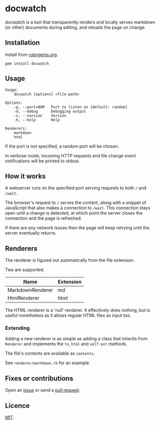 # docwatch

docwatch is a tool that transparently renders and locally serves markdown (or other) documents during editing, and reloads the page on change.

## Installation

Install from [rubygems.org](https://rubygems.org/gems/docwatch).

```
gem install docwatch
```

## Usage

```
Usage:
    docwatch [options] <file-path>

Options:
    -p, --port=NUM   Port to listen on [default: random]
    -d, --debug      Debugging output
    -v, --version    Version
    -h, --help       Help

Renderers:
    markdown
    html
```

If the port is not specified, a random port will be chosen.

In verbose mode, incoming HTTP requests and file change event notifications
will be printed to stdout.

## How it works

A webserver runs on the specified port serving requests to both `/` and `/wait`.

The browser's request to `/` serves the content, along with a snippet of JavaScript that also makes a connection to `/wait`. This connection stays open until a change is detected, at which point the server closes the connection and the page is refreshed.

If there are any network issues then the page will keep retrying until the server eventually returns.

## Renderers

The renderer is figured out automatically from the file extension.

Two are supported.

| Name             | Extension |
|------------------|-----------|
| MarkdownRenderer | md        |
| HtmlRenderer     | html      |

The HTML renderer is a 'null' renderer. It effectively does nothing, but is
useful nonetheless as it allows regular HTML files as input too.

### Extending

Adding a new renderer is as simple as adding a class that inherits from `Renderer` and implements the `to_html` and `self.ext` methods.

The file's contents are available as `contents`.

See `renderer/markdown.rb` for an example.

## Fixes or contributions

Open an [issue](http://github.com/crdx/docwatch/issues) or send a [pull request](http://github.com/crdx/docwatch/pulls).

## Licence

[MIT](LICENCE.md).
